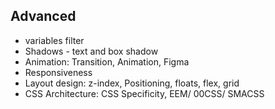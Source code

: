 ## Advanced

- variables filter
- Shadows - text and box shadow
- Animation: Transition, Animation, Figma
- Responsiveness
- Layout design: z-index, Positioning, floats, flex, grid
- CSS Architecture: CSS Specificity, EEM/ 00CSS/ SMACSS